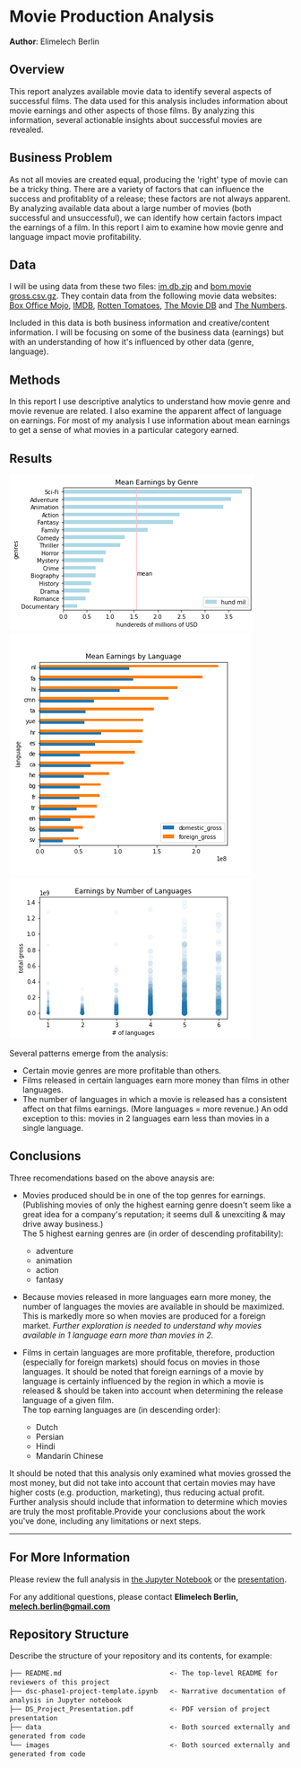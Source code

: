 # Movie Production Analysis

**Author**: Elimelech Berlin

## Overview

This report analyzes available movie data to identify several aspects of successful films. The data used for this analysis includes information about movie earnings and other aspects of those films. By analyzing this information, several actionable insights about successful movies are revealed.


## Business Problem

As not all movies are created equal, producing the 'right' type of movie can be a tricky thing. There are a variety of factors that can influence the success and profitablity of a release; these factors are not always apparent. By analyzing available data about a large number of movies (both successful and unsuccessful), we can identify how certain factors impact the earnings of a film. In this report I aim to examine how movie genre and language impact movie profitability.


## Data

I will be using data from these two files: [im.db.zip](./data/zippedData/im.db.zip) and [bom.movie gross.csv.gz](./data/zippedData/bom.movie_gross.csv.gz). They contain data from the following movie data websites: [Box Office Mojo](https://www.boxofficemojo.com/ 'https://www.boxofficemojo.com/'), [IMDB](https://www.imdb.com/ 'https://www.imdb.com/'), [Rotten Tomatoes](https://www.rottentomatoes.com/ 'https://www.rottentomatoes.com/'), [The Movie DB](https://www.themoviedb.org/ 'https://www.themoviedb.org/') and [The Numbers](https://www.the-numbers.com/ 'https://www.the-numbers.com/').

Included in this data is both business information and creative/content information. I will be focusing on some of the business data (earnings) but with an understanding of how it's influenced by other data (genre, language).



## Methods

In this report I use descriptive analytics to understand how movie genre and movie revenue are related. I also examine the apparent affect of language on earnings. For most of my analysis I use information about mean earnings to get a sense of what movies in a particular category earned.


## Results

![genre](images/earnings_by_genre_barh.png)  
![languages](images/earnings_by_lang_foreign_barh.png)  
![language_count](images/under_6_count_scatter.png)

Several patterns emerge from the analysis:
* Certain movie genres are more profitable than others.
* Films released in certain languages earn more money than films in other languages.
* The number of languages in which a movie is released has a consistent affect on that films earnings. (More languages = more revenue.) An odd exception to this: movies in 2 languages earn less than movies in a single language. 


## Conclusions

Three recomendations based on the above anaysis are:
* Movies produced should be in one of the top genres for earnings. (Publishing movies of only the highest earning genre doesn't seem like a great idea for a company's reputation; it seems dull & unexciting & may drive away business.)  
The 5 highest earning genres are (in order of descending profitability):
    * adventure
    * animation
    * action
    * fantasy  
* Because movies released in more languages earn more money, the number of languages the movies are available in should be maximized. This is markedly more so when movies are produced for a foreign market. *Further exploration is needed to understand why movies available in 1 language earn more than movies in 2.*
  
* Films in certain languages are more profitable, therefore, production (especially for foreign markets) should focus on movies in those languages. It should be noted that foreign earnings of a movie by language is certainly influenced by the region in which a movie is released & should be taken into account when determining the release language of a given film.  
The top earning languages are (in descending order):
    * Dutch
    * Persian
    * Hindi
    * Mandarin Chinese
    
It should be noted that this analysis only examined what movies grossed the most money, but did not take into account that certain movies may have higher costs (e.g. production, marketing), thus reducing actual profit. Further analysis should include that information to determine which movies are truly the most profitable.Provide your conclusions about the work you've done, including any limitations or next steps.
*** 

## For More Information

Please review the full analysis in [the Jupyter Notebook](./dsc-phase1-project-template.ipynb) or the [presentation](./DS_Project_Presentation.pdf).

For any additional questions, please contact **Elimelech Berlin, melech.berlin@gmail.com**

## Repository Structure

Describe the structure of your repository and its contents, for example:

```
├── README.md                           <- The top-level README for reviewers of this project
├── dsc-phase1-project-template.ipynb   <- Narrative documentation of analysis in Jupyter notebook
├── DS_Project_Presentation.pdf         <- PDF version of project presentation
├── data                                <- Both sourced externally and generated from code
└── images                              <- Both sourced externally and generated from code
```
